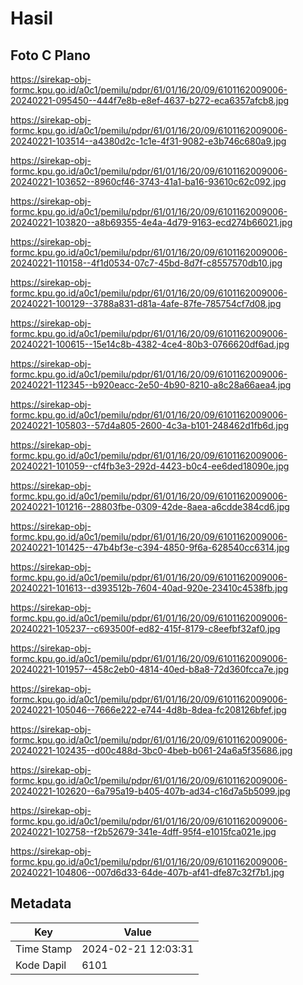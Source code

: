 # Hasil

## Foto C Plano

https://sirekap-obj-formc.kpu.go.id/a0c1/pemilu/pdpr/61/01/16/20/09/6101162009006-20240221-095450--444f7e8b-e8ef-4637-b272-eca6357afcb8.jpg

https://sirekap-obj-formc.kpu.go.id/a0c1/pemilu/pdpr/61/01/16/20/09/6101162009006-20240221-103514--a4380d2c-1c1e-4f31-9082-e3b746c680a9.jpg

https://sirekap-obj-formc.kpu.go.id/a0c1/pemilu/pdpr/61/01/16/20/09/6101162009006-20240221-103652--8960cf46-3743-41a1-ba16-93610c62c092.jpg

https://sirekap-obj-formc.kpu.go.id/a0c1/pemilu/pdpr/61/01/16/20/09/6101162009006-20240221-103820--a8b69355-4e4a-4d79-9163-ecd274b66021.jpg

https://sirekap-obj-formc.kpu.go.id/a0c1/pemilu/pdpr/61/01/16/20/09/6101162009006-20240221-110158--4f1d0534-07c7-45bd-8d7f-c8557570db10.jpg

https://sirekap-obj-formc.kpu.go.id/a0c1/pemilu/pdpr/61/01/16/20/09/6101162009006-20240221-100129--3788a831-d81a-4afe-87fe-785754cf7d08.jpg

https://sirekap-obj-formc.kpu.go.id/a0c1/pemilu/pdpr/61/01/16/20/09/6101162009006-20240221-100615--15e14c8b-4382-4ce4-80b3-0766620df6ad.jpg

https://sirekap-obj-formc.kpu.go.id/a0c1/pemilu/pdpr/61/01/16/20/09/6101162009006-20240221-112345--b920eacc-2e50-4b90-8210-a8c28a66aea4.jpg

https://sirekap-obj-formc.kpu.go.id/a0c1/pemilu/pdpr/61/01/16/20/09/6101162009006-20240221-105803--57d4a805-2600-4c3a-b101-248462d1fb6d.jpg

https://sirekap-obj-formc.kpu.go.id/a0c1/pemilu/pdpr/61/01/16/20/09/6101162009006-20240221-101059--cf4fb3e3-292d-4423-b0c4-ee6ded18090e.jpg

https://sirekap-obj-formc.kpu.go.id/a0c1/pemilu/pdpr/61/01/16/20/09/6101162009006-20240221-101216--28803fbe-0309-42de-8aea-a6cdde384cd6.jpg

https://sirekap-obj-formc.kpu.go.id/a0c1/pemilu/pdpr/61/01/16/20/09/6101162009006-20240221-101425--47b4bf3e-c394-4850-9f6a-628540cc6314.jpg

https://sirekap-obj-formc.kpu.go.id/a0c1/pemilu/pdpr/61/01/16/20/09/6101162009006-20240221-101613--d393512b-7604-40ad-920e-23410c4538fb.jpg

https://sirekap-obj-formc.kpu.go.id/a0c1/pemilu/pdpr/61/01/16/20/09/6101162009006-20240221-105237--c693500f-ed82-415f-8179-c8eefbf32af0.jpg

https://sirekap-obj-formc.kpu.go.id/a0c1/pemilu/pdpr/61/01/16/20/09/6101162009006-20240221-101957--458c2eb0-4814-40ed-b8a8-72d360fcca7e.jpg

https://sirekap-obj-formc.kpu.go.id/a0c1/pemilu/pdpr/61/01/16/20/09/6101162009006-20240221-105046--7666e222-e744-4d8b-8dea-fc208126bfef.jpg

https://sirekap-obj-formc.kpu.go.id/a0c1/pemilu/pdpr/61/01/16/20/09/6101162009006-20240221-102435--d00c488d-3bc0-4beb-b061-24a6a5f35686.jpg

https://sirekap-obj-formc.kpu.go.id/a0c1/pemilu/pdpr/61/01/16/20/09/6101162009006-20240221-102620--6a795a19-b405-407b-ad34-c16d7a5b5099.jpg

https://sirekap-obj-formc.kpu.go.id/a0c1/pemilu/pdpr/61/01/16/20/09/6101162009006-20240221-102758--f2b52679-341e-4dff-95f4-e1015fca021e.jpg

https://sirekap-obj-formc.kpu.go.id/a0c1/pemilu/pdpr/61/01/16/20/09/6101162009006-20240221-104806--007d6d33-64de-407b-af41-dfe87c32f7b1.jpg


## Metadata

| Key        | Value               |
| ---------- | ------------------- |
| Time Stamp | 2024-02-21 12:03:31 |
| Kode Dapil | 6101                |



